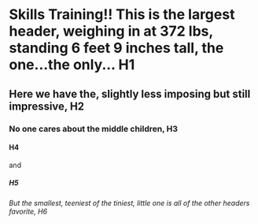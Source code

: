 # Skills Training!! This is the largest header, weighing in at 372 lbs, standing 6 feet 9 inches tall, the one...the only... H1

## Here we have the, slightly less imposing but still impressive, H2

### No one cares about the middle children, H3

#### H4
and 
##### H5

###### But the smallest, teeniest of the tiniest, little one is all of the other headers favorite, H6 
